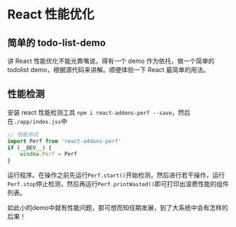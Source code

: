 
# React 性能优化

## 简单的 todo-list-demo

讲 React 性能优化不能光靠嘴说，得有一个 demo 作为依托，做一个简单的 todolist demo，根据源代码来讲解。顺便体验一下 React 最简单的用法。




## 性能检测

安装 react 性能检测工具 `npm i react-addons-perf --save`，然后在`./app/index.jsx`中

```js
// 性能测试
import Perf from 'react-addons-perf'
if (__DEV__) {
    window.Perf = Perf
}
```

运行程序。在操作之前先运行`Perf.start()`开始检测，然后进行若干操作，运行`Perf.stop`停止检测，然后再运行`Perf.printWasted()`即可打印出浪费性能的组件列表。

如此小的demo中就有性能问题，那可想而知任期发展，到了大系统中会有怎样的后果！



